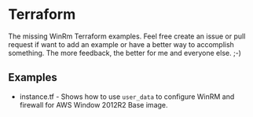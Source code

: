 # Terraform

The missing WinRm Terraform examples.  Feel free create an issue or pull request if want to add an example or have a 
better way to accomplish something. The more feedback, the better for me and everyone else. ;-)

## Examples

- instance.tf - Shows how to use `user_data` to configure WinRM and firewall for AWS Window 2012R2 Base image.
